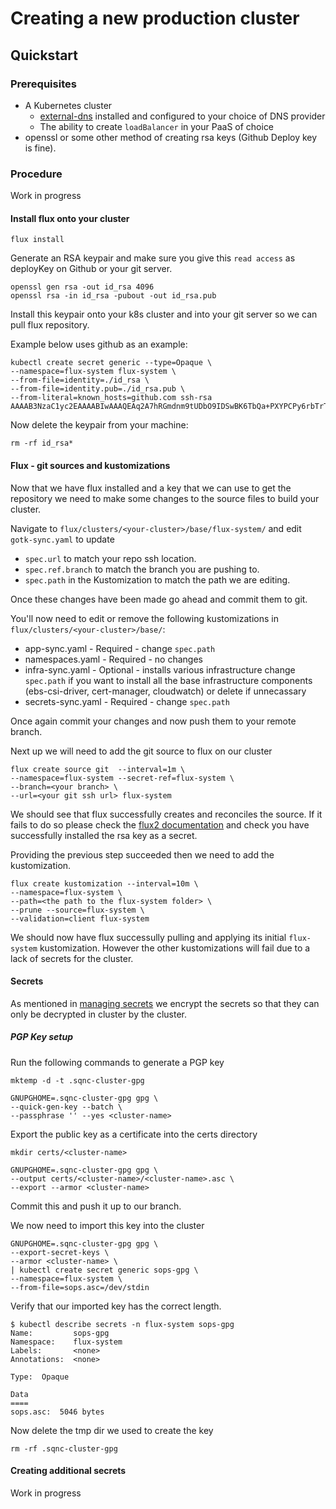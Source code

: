 # Creating a new production cluster

## Quickstart

### Prerequisites

- A Kubernetes cluster
  - [external-dns](https://github.com/kubernetes-sigs/external-dns) installed and configured to your choice of DNS provider
  - The ability to create `loadBalancer` in your PaaS of choice
- openssl or some other method of creating rsa keys (Github Deploy key is fine).

### Procedure

Work in progress

<!-- Copied from `wasp-k8s-infra` This will likely be close to the final form but will need updating once we have working cluster -->
<!-- Copy the `stage-cluster` directory and name it something else.  You can delete all the subfolders of the `app/env-services` directory as these are unnecessary.  Once removed also delete them from the `kustomization.yaml` and the corresponding lines related to their configmaps.

You will also need to edit:
* `clusters/<your-cluster>/app/shared-config/certificate.yaml` file and change:
    * `metadata.name` to a new certificate name
    * `spec.secretName` to the new secret you wish to store the cert as
    * `spec.subject.organizations` to the new Org
    * `spec.dnsNames` to the DNS names you want the cert to be valid for
* `clusters/<your-cluster>/app/shared-config/values-nginx.yaml` file and change:
    * `service.annotations` :
        * `external-dns.alpha.kubernetes.io/hostname` to specify the external DNS name you want to use.
        * any other annotations specified by your PaaS provider to setup.
        * Remove the AWS specific ones if not using AWS.
    * `extraArgs.default-ssl-certificate` to the `spec.secretName` we set in `certificates.yaml`
* `clusters/<your-cluster>/app/storage-class.yaml` - Remove all unnecessary storage classes using AWS CSI driver if you are not using this.
* `clusters/your-cluster/app/shared-config/` - In each of the services find mention of `storageClass` and either switch this to your own SC or delete the entry entirely.

Commit and push your changes. -->

#### Install flux onto your cluster

```
flux install
```

Generate an RSA keypair and make sure you give this `read access` as deployKey on Github or your git server.

```
openssl gen rsa -out id_rsa 4096
openssl rsa -in id_rsa -pubout -out id_rsa.pub
```

Install this keypair onto your k8s cluster and into your git server so we can pull flux repository.

Example below uses github as an example:

```
kubectl create secret generic --type=Opaque \
--namespace=flux-system flux-system \
--from-file=identity=./id_rsa \
--from-file=identity.pub=./id_rsa.pub \
--from-literal=known_hosts=github.com ssh-rsa AAAAB3NzaC1yc2EAAAABIwAAAQEAq2A7hRGmdnm9tUDbO9IDSwBK6TbQa+PXYPCPy6rbTrTtw7PHkccKrpp0yVhp5HdEIcKr6pLlVDBfOLX9QUsyCOV0wzfjIJNlGEYsdlLJizHhbn2mUjvSAHQqZETYP81eFzLQNnPHt4EVVUh7VfDESU84KezmD5QlWpXLmvU31/yMf+Se8xhHTvKSCZIFImWwoG6mbUoWf9nzpIoaSjB+weqqUUmpaaasXVal72J+UX2B+2RPW3RcT0eOzQgqlJL3RKrTJvdsjE3JEAvGq3lGHSZXy28G3skua2SmVi/w4yCE6gbODqnTWlg7+wC604ydGXA8VJiS5ap43JXiUFFAaQ==
```

Now delete the keypair from your machine:

```
rm -rf id_rsa*
```

#### Flux - git sources and kustomizations

Now that we have flux installed and a key that we can use to get the repository we need to make some changes to the source files to build your cluster.

Navigate to `flux/clusters/<your-cluster>/base/flux-system/` and edit `gotk-sync.yaml` to update

- `spec.url` to match your repo ssh location.
- `spec.ref.branch` to match the branch you are pushing to.
- `spec.path` in the Kustomization to match the path we are editing.

Once these changes have been made go ahead and commit them to git.

You'll now need to edit or remove the following kustomizations in `flux/clusters/<your-cluster>/base/`:

- app-sync.yaml - Required - change `spec.path`
- namespaces.yaml - Required - no changes
- infra-sync.yaml - Optional - installs various infrastructure change `spec.path` if you want to install all the base infrastructure components (ebs-csi-driver, cert-manager, cloudwatch) or delete if unnecassary
- secrets-sync.yaml - Required - change `spec.path`

Once again commit your changes and now push them to your remote branch.

Next up we will need to add the git source to flux on our cluster

```
flux create source git  --interval=1m \
--namespace=flux-system --secret-ref=flux-system \
--branch=<your branch> \
--url=<your git ssh url> flux-system
```

We should see that flux successfully creates and reconciles the source. If it fails to do so please check the [flux2 documentation](https://fluxcd.io/docs/) and check you have successfully installed the rsa key as a secret.

Providing the previous step succeeded then we need to add the kustomization.

```
flux create kustomization --interval=10m \
--namespace=flux-system \
--path=<the path to the flux-system folder> \
--prune --source=flux-system \
--validation=client flux-system
```

We should now have flux successully pulling and applying its initial `flux-system` kustomization. However the other kustomizations will fail due to a lack of secrets for the cluster.

#### Secrets

As mentioned in [managing secrets](./managing-secrets.md) we encrypt the secrets so that they can only be decrypted in cluster by the cluster.

##### PGP Key setup

Run the following commands to generate a PGP key

```
mktemp -d -t .sqnc-cluster-gpg

GNUPGHOME=.sqnc-cluster-gpg gpg \
--quick-gen-key --batch \
--passphrase '' --yes <cluster-name>
```

Export the public key as a certificate into the certs directory

```
mkdir certs/<cluster-name>

GNUPGHOME=.sqnc-cluster-gpg gpg \
--output certs/<cluster-name>/<cluster-name>.asc \
--export --armor <cluster-name>
```

Commit this and push it up to our branch.

We now need to import this key into the cluster

```
GNUPGHOME=.sqnc-cluster-gpg gpg \
--export-secret-keys \
--armor <cluster-name> \
| kubectl create secret generic sops-gpg \
--namespace=flux-system \
--from-file=sops.asc=/dev/stdin
```

Verify that our imported key has the correct length.

```
$ kubectl describe secrets -n flux-system sops-gpg
Name:         sops-gpg
Namespace:    flux-system
Labels:       <none>
Annotations:  <none>

Type:  Opaque

Data
====
sops.asc:  5046 bytes
```

Now delete the tmp dir we used to create the key

```
rm -rf .sqnc-cluster-gpg
```

#### Creating additional secrets

Work in progress
